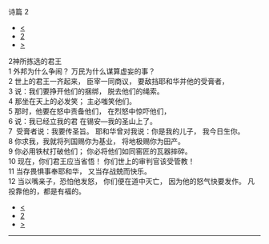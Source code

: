 ﻿





 诗篇 2




* [<](bible/PSA001.md)
* [2](bible/PSA.md)
* [>](bible/PSA003.md)



 
2神所拣选的君王  
1 外邦为什么争闹？ 万民为什么谋算虚妄的事？  
2 世上的君王一齐起来， 臣宰一同商议， 要敌挡耶和华并他的受膏者，  
3 说：我们要挣开他们的捆绑， 脱去他们的绳索。     
4 那坐在天上的必发笑； 主必嗤笑他们。  
5 那时，他要在怒中责备他们， 在烈怒中惊吓他们，  
6 说：我已经立我的君 在锡安—我的圣山上了。     
7  受膏者说：我要传圣旨。 耶和华曾对我说：你是我的儿子， 我今日生你。  
8 你求我，我就将列国赐你为基业， 将地极赐你为田产。  
9 你必用铁杖打破他们； 你必将他们如同窑匠的瓦器摔碎。     
10 现在，你们君王应当省悟！ 你们世上的审判官该受管教！  
11 当存畏惧事奉耶和华， 又当存战兢而快乐。  
12 当以嘴亲子，恐怕他发怒， 你们便在道中灭亡， 因为他的怒气快要发作。 凡投靠他的，都是有福的。 
* [<](bible/PSA001.md)
* [2](bible/PSA.md)
* [>](bible/PSA003.md)





---









